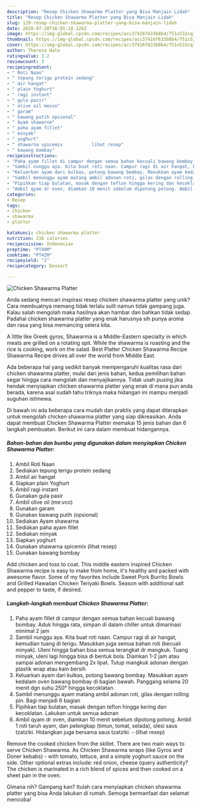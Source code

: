 ```yaml
---
description: "Resep Chicken Shawarma Platter yang Bisa Manjain Lidah"
title: "Resep Chicken Shawarma Platter yang Bisa Manjain Lidah"
slug: 129-resep-chicken-shawarma-platter-yang-bisa-manjain-lidah
date: 2020-07-28T16:01:18.126Z
image: https://img-global.cpcdn.com/recipes/acc37416f633b8b4/751x532cq70/chicken-shawarma-platter-foto-resep-utama.jpg
thumbnail: https://img-global.cpcdn.com/recipes/acc37416f633b8b4/751x532cq70/chicken-shawarma-platter-foto-resep-utama.jpg
cover: https://img-global.cpcdn.com/recipes/acc37416f633b8b4/751x532cq70/chicken-shawarma-platter-foto-resep-utama.jpg
author: Theresa Hale
ratingvalue: 3.2
reviewcount: 3
recipeingredient:
- " Roti Naan"
- " tepung terigu protein sedang"
- " air hangat"
- " plain Yoghurt"
- " ragi instant"
- " gula pasir"
- " olive oil mevco"
- " garam"
- " bawang putih opsional"
- " Ayam shawarna"
- " paha ayam fillet"
- " minyak"
- " yoghurt"
- " shawarna spicemix           lihat resep"
- " bawang bombay"
recipeinstructions:
- "Paha ayam fillet di campur dengan semua bahan kecuali bawang bombay. Aduk hingga rata, simpan di dalam chiller untuk dimarinasi minimal 2 jam"
- "Sambil nunggu aya. Kita buat roti naan. Campur ragi di air hangat, kemudian tuang di terigu. Masukkan juga semua bahan roti (kecuali minyak). Uleni hingga bahan bisa semua terangkat dr mangkuk. Tuang minyak, uleni lagi hingga bisa di bentuk bola. Diamkan 1-2 jam atau sampai adonan mengembang 2x lipat. Tutup mangkuk adonan dengan plastik wrap atau kain bersih"
- "Keluarkan ayam dari kulkas, potong bawang bombay. Masukkan ayam kedalam oven bawang bombay di bagian bawah. Panggang selama 20 menit dgn suhu 250° hingga kecoklatan."
- "Sambil menunggu ayam matang ambil adonan roti, gilas dengan rolling pin. Bagi menjadi 6 bagian"
- "Pipihkan tiap bulatan, masak dengan teflon hingga kering dan kecoklatan. Lakukan untuk semua adonan"
- "Ambil qyam dr oven, diamkan 10 menit sebelum dipotong potong. Ambil 1 roti taruh ayam, dan pelengkap (timun, tomat, selada), olesi saus tzatziki. Hidangkan juga bersama saus tzatziki.             (lihat resep)"
categories:
- Resep
tags:
- chicken
- shawarma
- platter

katakunci: chicken shawarma platter 
nutrition: 216 calories
recipecuisine: Indonesian
preptime: "PT40M"
cooktime: "PT42M"
recipeyield: "2"
recipecategory: Dessert

---
```



![Chicken Shawarma Platter](https://img-global.cpcdn.com/recipes/acc37416f633b8b4/751x532cq70/chicken-shawarma-platter-foto-resep-utama.jpg)

Anda sedang mencari inspirasi resep chicken shawarma platter yang unik? Cara membuatnya memang tidak terlalu sulit namun tidak gampang juga. Kalau salah mengolah maka hasilnya akan hambar dan bahkan tidak sedap. Padahal chicken shawarma platter yang enak harusnya sih punya aroma dan rasa yang bisa memancing selera kita.

A little like Greek gyros, Shawarma is a Middle-Eastern specialty in which meats are grilled on a rotating spit. While the shawarma is roasting and the rice is cooking, work on the salad. Best Platter Chicken Shawarma Recipe Shawarma Recipe drives all over the world from Middle East.

Ada beberapa hal yang sedikit banyak mempengaruhi kualitas rasa dari chicken shawarma platter, mulai dari jenis bahan, kedua pemilihan bahan segar hingga cara mengolah dan menyajikannya. Tidak usah pusing jika hendak menyiapkan chicken shawarma platter yang enak di mana pun anda berada, karena asal sudah tahu triknya maka hidangan ini mampu menjadi suguhan istimewa.


Di bawah ini ada beberapa cara mudah dan praktis yang dapat diterapkan untuk mengolah chicken shawarma platter yang siap dikreasikan. Anda dapat membuat Chicken Shawarma Platter memakai 15 jenis bahan dan 6 langkah pembuatan. Berikut ini cara dalam membuat hidangannya.

<!--inarticleads1-->

##### Bahan-bahan dan bumbu yang digunakan dalam menyiapkan Chicken Shawarma Platter:

1. Ambil  Roti Naan
1. Sediakan  tepung terigu protein sedang
1. Ambil  air hangat
1. Siapkan  plain Yoghurt
1. Ambil  ragi instant
1. Gunakan  gula pasir
1. Ambil  olive oil (me:vco)
1. Gunakan  garam
1. Gunakan  bawang putih (opsional)
1. Sediakan  Ayam shawarna
1. Sediakan  paha ayam fillet
1. Sediakan  minyak
1. Siapkan  yoghurt
1. Gunakan  shawarna spicemix           (lihat resep)
1. Gunakan  bawang bombay


Add chicken and toss to coat. This middle eastern inspired Chicken Shawarma recipe is easy to make from home, it&#39;s healthy and packed with awesome flavor. Some of my favorites include Sweet Pork Burrito Bowls and Grilled Hawaiian Chicken Teriyaki Bowls. Season with additional salt and pepper to taste, if desired. 

<!--inarticleads2-->

##### Langkah-langkah membuat Chicken Shawarma Platter:

1. Paha ayam fillet di campur dengan semua bahan kecuali bawang bombay. Aduk hingga rata, simpan di dalam chiller untuk dimarinasi minimal 2 jam
1. Sambil nunggu aya. Kita buat roti naan. Campur ragi di air hangat, kemudian tuang di terigu. Masukkan juga semua bahan roti (kecuali minyak). Uleni hingga bahan bisa semua terangkat dr mangkuk. Tuang minyak, uleni lagi hingga bisa di bentuk bola. Diamkan 1-2 jam atau sampai adonan mengembang 2x lipat. Tutup mangkuk adonan dengan plastik wrap atau kain bersih
1. Keluarkan ayam dari kulkas, potong bawang bombay. Masukkan ayam kedalam oven bawang bombay di bagian bawah. Panggang selama 20 menit dgn suhu 250° hingga kecoklatan.
1. Sambil menunggu ayam matang ambil adonan roti, gilas dengan rolling pin. Bagi menjadi 6 bagian
1. Pipihkan tiap bulatan, masak dengan teflon hingga kering dan kecoklatan. Lakukan untuk semua adonan
1. Ambil qyam dr oven, diamkan 10 menit sebelum dipotong potong. Ambil 1 roti taruh ayam, dan pelengkap (timun, tomat, selada), olesi saus tzatziki. Hidangkan juga bersama saus tzatziki. -             (lihat resep)


Remove the cooked chicken from the skillet. There are two main ways to serve Chicken Shawarma. As Chicken Shawarma wraps (like Gyros and Doner kebabs) - with tomato, lettuce, and a simple yoghurt sauce on the side. Other optional extras include: red onion, cheese (query authenticity? The chicken is marinated in a rich blend of spices and then cooked on a sheet pan in the oven. 

Gimana nih? Gampang kan? Itulah cara menyiapkan chicken shawarma platter yang bisa Anda lakukan di rumah. Semoga bermanfaat dan selamat mencoba!
